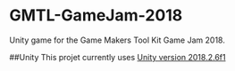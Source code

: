 # GMTL-GameJam-2018
Unity game for the Game Makers Tool Kit Game Jam 2018.

##Unity
This projet currently uses [Unity version 2018.2.6f1](https://unity3d.com/unity/whatsnew/unity-2018.2.6)